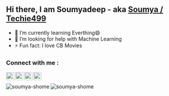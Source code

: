 

<!--
### Hi there 👋
**Techie499/Techie499** is a ✨ _special_ ✨ repository because its `README.md` (this file) appears on your GitHub profile.

Here are some ideas to get you started:

- 🔭 I’m currently working on ...
- 🌱 I’m currently learning ...
- 👯 I’m looking to collaborate on ...
- 🤔 I’m looking for help with ...
- 💬 Ask me about ...
- 📫 How to reach me: ...
- 😄 Pronouns: ...
- ⚡ Fun fact: ...
-->

## Hi there, I am Soumyadeep - aka [Soumya / Techie499][website]

- 🌱 I’m currently learning Everthing😄
- 🤔 I’m looking for help with Machine Learning
- ⚡ Fun fact: I love CB Movies

### Connect with me :

[<img align="left" alt="Techie499 | YouTube" width="22px" src="https://cdn.jsdelivr.net/npm/simple-icons@v3/icons/youtube.svg" />][youtube]
[<img align="left" alt="soumya_shome | Twitter" width="22px" src="https://cdn.jsdelivr.net/npm/simple-icons@v3/icons/twitter.svg" />][twitter]
[<img align="left" alt="soumya_shome | LinkedIn" width="22px" src="https://cdn.jsdelivr.net/npm/simple-icons@v3/icons/linkedin.svg" />][linkedin]
[<img align="left" alt="techie499 | Instagram" width="22px" src="https://cdn.jsdelivr.net/npm/simple-icons@v3/icons/instagram.svg" />][instagram]<br />

<img align="left" src="https://github-readme-stats.vercel.app/api/top-langs/?username=soumya-shome&hide=html" alt="soumya-shome" />

<img align="center" src="https://github-readme-stats.vercel.app/api?username=soumya-shome&show_icons=true&count_private=true" alt="soumya-shome" />

[website]:https://github.com/soumya-shome
[youtube]:https://www.youtube.com/c/techie499yt
[twitter]:https://twitter.com/soumya_shome
[linkedin]:https://www.linkedin.com/in/soumyadeep-s-150482135/
[instagram]:https://www.instagram.com/techie499/
